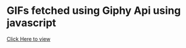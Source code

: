 # GIFs fetched using Giphy Api using javascript
 [Click Here to view](https://giphy-api-using-js.netlify.app/)
